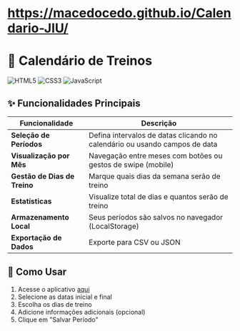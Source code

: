 # https://macedocedo.github.io/Calendario-JIU/

# 📅 Calendário de Treinos

![HTML5](https://img.shields.io/badge/HTML5-E34F26?style=for-the-badge&logo=html5&logoColor=white)
![CSS3](https://img.shields.io/badge/CSS3-1572B6?style=for-the-badge&logo=css3&logoColor=white)
![JavaScript](https://img.shields.io/badge/JavaScript-F7DF1E?style=for-the-badge&logo=javascript&logoColor=black)

## ✨ Funcionalidades Principais

| Funcionalidade | Descrição |
|---------------|-----------|
| **Seleção de Períodos** | Defina intervalos de datas clicando no calendário ou usando campos de data |
| **Visualização por Mês** | Navegação entre meses com botões ou gestos de swipe (mobile) |
| **Gestão de Dias de Treino** | Marque quais dias da semana serão de treino |
| **Estatísticas** | Visualize total de dias e quantos serão de treino |
| **Armazenamento Local** | Seus períodos são salvos no navegador (LocalStorage) |
| **Exportação de Dados** | Exporte para CSV ou JSON |

## 🚀 Como Usar

1. Acesse o aplicativo [aqui]([#](https://macedocedo.github.io/Calendario-JIU/))
2. Selecione as datas inicial e final
3. Escolha os dias de treino
4. Adicione informações adicionais (opcional)
5. Clique em "Salvar Período"
